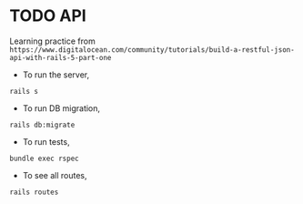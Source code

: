 # TODO API

Learning practice from `https://www.digitalocean.com/community/tutorials/build-a-restful-json-api-with-rails-5-part-one`

- To run the server,

```rails s```

- To run DB migration,

```rails db:migrate```

- To run tests,

```bundle exec rspec```

- To see all routes,

```rails routes```